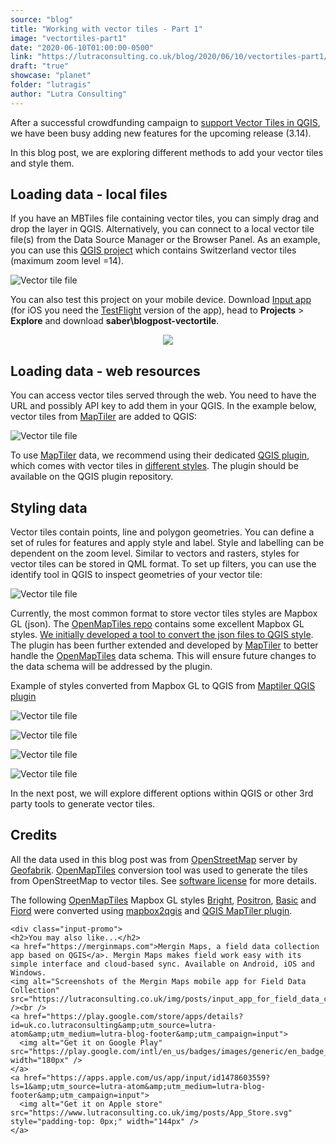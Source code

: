 ```yaml
---
source: "blog"
title: "Working with vector tiles - Part 1"
image: "vectortiles-part1"
date: "2020-06-10T01:00:00-0500"
link: "https://lutraconsulting.co.uk/blog/2020/06/10/vectortiles-part1/"
draft: "true"
showcase: "planet"
folder: "lutragis"
author: "Lutra Consulting"
---
```


<p>After a successful crowdfunding campaign to <a href="https://www.lutraconsulting.co.uk/crowdfunding/vectortile-qgis/">support Vector Tiles in QGIS</a>, we have been busy adding new features for the upcoming release (3.14).</p>

<p>In this blog post, we are exploring different methods to add your vector tiles and style them.</p>

<!-- more -->

<h2 id="loading-data---local-files">Loading data - local files</h2>

<p>If you have an MBTiles file containing vector tiles, you can simply drag and drop the layer in QGIS. Alternatively, you can connect to a local vector tile file(s) from the Data Source Manager or the Browser Panel. As an example, you can use this <a href="https://merginmaps.com/projects/saber/blogpost-vectortile/tree">QGIS project</a> which contains Switzerland vector tiles (maximum zoom level =14).</p>

<p><img alt="Vector tile file" src="https://www.lutraconsulting.co.uk/img/posts/add-vector-tile-file.png" /></p>

<p>You can also test this project on your mobile device. Download <a href="https://merginmaps.com">Input app</a> (for iOS you need the <a href="https://testflight.apple.com/join/JO5EIywn">TestFlight</a> version of the app), head to <strong>Projects</strong> &gt; <strong>Explore</strong> and download <strong>saber\blogpost-vectortile</strong>.</p>

<p align="center">
  <img src="https://www.lutraconsulting.co.uk/img/posts/vectortile_mobile.png" />
</p>

<h2 id="loading-data---web-resources">Loading data - web resources</h2>

<p>You can access vector tiles served through the web. You need to have the URL and possibly API key to add them in your QGIS. In the example below, vector tiles from <a href="https://cloud.maptiler.com/tiles/v3/">MapTiler</a> are added to QGIS:</p>

<p><img alt="Vector tile file" src="https://www.lutraconsulting.co.uk/img/posts/add-vector-tile-url.png" /></p>

<p>To use <a href="https://cloud.maptiler.com/tiles/v3/">MapTiler</a> data, we recommend using their dedicated <a href="https://www.maptiler.com/qgis-plugin/">QGIS plugin</a>, which comes with vector tiles in <a href="https://github.com/maptiler/qgis-maptiler-plugin">different styles</a>. The plugin should be available on the QGIS plugin repository.</p>

<h2 id="styling-data">Styling data</h2>

<p>Vector tiles contain points, line and polygon geometries. You can define a set of rules for features and apply style and label. Style and labelling can be dependent on the zoom level. Similar to vectors and rasters, styles for vector tiles can be stored in QML format. To set up filters, you can use the identify tool in QGIS to inspect geometries of your vector tile:</p>

<p><img alt="Vector tile file" src="https://www.lutraconsulting.co.uk/img/posts/vectortile_identify.png" /></p>

<p>Currently, the most common format to store vector tiles styles are Mapbox GL (json). The <a href="https://github.com/openmaptiles">OpenMapTiles repo</a> contains some excellent Mapbox GL styles. <a href="https://github.com/wonder-sk/mapbox2qgis">We initially developed a tool to convert the json files to QGIS style</a>. The plugin has been further extended and developed by <a href="https://github.com/maptiler/qgis-maptiler-plugin">MapTiler</a> to better handle the <a href="https://github.com/openmaptiles">OpenMapTiles</a> data schema. This will ensure future changes to the data schema will be addressed by the plugin.</p>

<p>Example of styles converted from Mapbox GL to QGIS from <a href="https://www.maptiler.com/qgis-plugin/">Maptiler QGIS plugin</a></p>

<p><img alt="Vector tile file" src="https://www.lutraconsulting.co.uk/img/posts/vectortile_basic.png" /></p>

<p><img alt="Vector tile file" src="https://www.lutraconsulting.co.uk/img/posts/vectortile_bright.png" /></p>

<p><img alt="Vector tile file" src="https://www.lutraconsulting.co.uk/img/posts/vectortile_toner.png" /></p>

<p><img alt="Vector tile file" src="https://www.lutraconsulting.co.uk/img/posts/vectortile_streets.png" /></p>

<p>In the next post, we will explore different options within QGIS or other 3rd party tools to generate vector tiles.</p>

<h2 id="credits">Credits</h2>

<p>All the data used in this blog post was from <a href="https://www.openstreetmap.org/">OpenStreetMap</a> server by <a href="https://download.geofabrik.de/">Geofabrik</a>. <a href="https://github.com/openmaptiles/openmaptiles/blob/master/LICENSE.md">OpenMapTiles</a> conversion tool was used to generate the tiles from OpenStreetMap to vector tiles. See <a href="https://github.com/openmaptiles/openmaptiles/blob/master/LICENSE.md">software license</a> for more details.</p>

<p>The following <a href="https://github.com/openmaptiles">OpenMapTiles</a> Mapbox GL styles <a href="https://github.com/openmaptiles/maptiler-basic-gl-style/blob/master/LICENSE.md">Bright</a>, <a href="https://github.com/openmaptiles/positron-gl-style/blob/master/LICENSE.md">Positron</a>, <a href="https://github.com/openmaptiles/maptiler-basic-gl-style/blob/master/LICENSE.md">Basic</a> and <a href="https://github.com/openmaptiles/fiord-color-gl-style#license">Fiord</a> were converted using <a href="https://github.com/wonder-sk/mapbox2qgis">mapbox2qgis</a> and <a href="https://github.com/maptiler/qgis-maptiler-plugin">QGIS MapTiler plugin</a>.</p>

    <div class="input-promo">
    <h2>You may also like...</h2>
    <a href="https://merginmaps.com">Mergin Maps, a field data collection app based on QGIS</a>. Mergin Maps makes field work easy with its simple interface and cloud-based sync. Available on Android, iOS and Windows.
    <img alt="Screenshots of the Mergin Maps mobile app for Field Data Collection" src="https://lutraconsulting.co.uk/img/posts/input_app_for_field_data_collection.jpg" /><br />
    <a href="https://play.google.com/store/apps/details?id=uk.co.lutraconsulting&amp;utm_source=lutra-atom&amp;utm_medium=lutra-blog-footer&amp;utm_campaign=input">
      <img alt="Get it on Google Play" src="https://play.google.com/intl/en_us/badges/images/generic/en_badge_web_generic.png" width="180px" />
    </a>
    <a href="https://apps.apple.com/us/app/input/id1478603559?ls=1&amp;utm_source=lutra-atom&amp;utm_medium=lutra-blog-footer&amp;utm_campaign=input">
      <img alt="Get it on Apple store" src="https://www.lutraconsulting.co.uk/img/posts/App_Store.svg" style="padding-top: 0px;" width="144px" />
    </a>
  </div>
